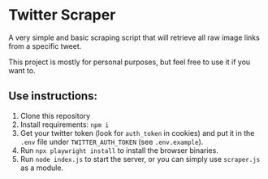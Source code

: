# Twitter Scraper
A very simple and basic scraping script that will retrieve all raw image links from a specific tweet.

This project is mostly for personal purposes, but feel free to use it if you want to.

## Use instructions:
1. Clone this repository
2. Install requirements: `npm i`
3. Get your twitter token (look for `auth_token` in cookies) and put it in the `.env` file under `TWITTER_AUTH_TOKEN` (see `.env.example`).
4. Run `npx playwright install` to install the browser binaries.
5. Run `node index.js` to start the server, or you can simply use `scraper.js` as a module.
